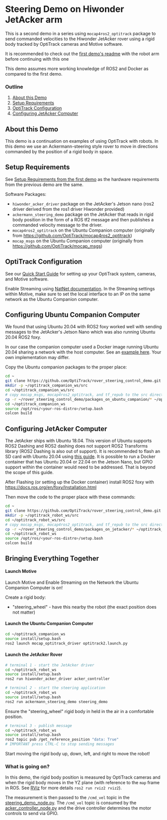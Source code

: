 # Steering Demo on Hiwonder JetAcker arm

This is a second demo in a series using `mocap4ros2_optitrack` package to send commanded velocities to the Hiwonder JetAcker rover using a rigid body tracked by OptiTrack cameras and Motive software.

It is recommended to check out the [first demo's readme](https://github.com/OptiTrack/robot_arm_follower_demo/blob/main/readme.md) with the robot arm before continuing with this one

This demo assumes more working knowledge of ROS2 and Docker as compared to the first demo.

### Outline

1. [About this Demo](#about-this-demo)
2. [Setup Requirements](#setup-requirements)
3. [OptiTrack Configuration](#optitrack-configuration)
3. [Configuring JetAcker Computer](#configuring-jetacker-computer)

## About this Demo

This demo is a continuation on examples of using OptiTrack with robots. In this demo we use an Ackermann-steering style rover to move in directions commanded by the position of a rigid body in space.

## Setup Requirements

See [Setup Requirements from the first demo](https://github.com/OptiTrack/robot_arm_follower_demo/blob/main/readme.md#setup-requirements) as the hardware requirements from the previous demo are the same.

Software Packages:
 - `hiwonder_acker_driver` package on the JetAcker's Jetson nano (ros2 driver derived from the ros1 driver Hiwonder provided)
 - `ackermann_steering_demo` package on the JetAcker that reads in rigid body position in the form of a ROS tf2 message and then publishes a commanded velocity message to the driver.
 - `mocap4ros2_optitrack` on the Ubuntu Companion computer (originally from https://github.com/OptiTrack/mocap4ros2_optitrack)
 - `mocap_msgs` on the Ubuntu Companion computer (originally from https://github.com/OptiTrack/mocap_msgs)


## OptiTrack Configuration

See our [Quick Start Guide](https://docs.optitrack.com/quick-start-guides/quick-start-guide-getting-started) for setting up your OptiTrack system, cameras, and Motive software.

Enable Streaming using [NatNet documentation](https://docs.optitrack.com/developer-tools/natnet-sdk). In the Streaming settings within Motive, make sure to set the local interface to an IP on the same network as the Ubuntu Companion computer.

## Configuring Ubuntu Companion Computer

We found that using Ubuntu 20.04 with ROS2 foxy worked well with sending messages to the JetAcker's Jetson Nano which was also running Ubuntu 20.04 ROS2 foxy.

In our case the companion computer used a Docker image running Ubuntu 20.04 sharing a network with the host computer. See an [example here](https://github.com/dean4ta/moving_to_ROS2/blob/c8917367d130e0d16bdeed657beb9eb7fb105b0d/Makefile#L23). Your own implementation may differ.

Copy the Ubuntu companion packages to the proper place:
```bash
cd ~
git clone https://github.com/OptiTrack/rover_steering_control_demo.git
mkdir -p ~/optitrack_companion_ws/src
cd ~/optitrack_companion_ws/src
# copy mocap_msgs, mocap4ros2_optitrack, and tf_repub to the src directory
cp -r ~/rover_steering_control_demo/packages_on_ubuntu_companion/* ~/optitrack_companion_ws/src
cd ~/optitrack_companion_ws
source /opt/ros/<your-ros-distro>/setup.bash
colcon build
```

## Configuring JetAcker Computer

The JetAcker ships with Ubuntu 18.04. This version of Ubuntu supports ROS2 Dashing and ROS2 dashing does not support ROS2 Transforms library (ROS2 Dashing is also out of support). It is recommended to flash an SD card with Ubuntu 20.04 using [this guide](https://github.com/Qengineering/Jetson-Nano-Ubuntu-20-image). It is possible to run a Docker container that has Ubuntu 20.04 or 22.04 on the Jetson Nano, but GPIO support within the container would need to be addressed. That is beyond the scope of this guide.

After Flashing (or setting up the Docker container) install ROS2 foxy with https://docs.ros.org/en/foxy/Installation.html

Then move the code to the proper place with these commands:
```bash
cd ~
git clone https://github.com/OptiTrack/rover_steering_control_demo.git
mkdir -p ~/optitrack_robot_ws/src
cd ~/optitrack_robot_ws/src
# copy mocap_msgs, mocap4ros2_optitrack, and tf_repub to the src directory
cp -r ~/rover_steering_control_demo/packages_on_jetacker/* ~/optitrack_robot_ws/src
cd ~/optitrack_robot_ws
source /opt/ros/<your-ros-distro>/setup.bash
colcon build
```

## Bringing Everything Together

#### Launch Motive
Launch Motive and Enable Streaming on the Network the Ubuntu Companion Computer is on!

Create a rigid body:
 - "steering_wheel" - have this nearby the robot (the exact position does not matter)

 #### Launch the Ubuntu Companion Computer
```bash
cd ~/optitrack_companion_ws
source install/setup.bash
ros2 launch mocap_optitrack_driver optitrack2.launch.py
```

#### Launch the JetAcker Rover
```bash
# terminal 1 - start the JetAcker driver
cd ~/optitrack_robot_ws
source install/setup.bash
ros2 run hiwonder_acker_driver acker_controller
```
```bash
# terminal 2 - start the steering application
cd ~/optitrack_robot_ws
source install/setup.bash
ros2 run ackermann_steering_demo steering_demo
```

Ensure the "steering_wheel" rigid body in held in the air in a comfortable position.

```bash
# terminal 3 - publish message
cd ~/optitrack_robot_ws
source install/setup.bash
ros2 topic pub /get_reference_position "data: True"
# IMPORTANT press CTRL-C to stop sending messages
```

Start moving the rigid body up, down, left, and right to move the robot!

### What is going on?
In this demo, the rigid body position is measured by OptiTrack cameras and when the rigid body moves in the YZ plane (with reference to the `map` frame in ROS. See [RViz](https://docs.ros.org/en/iron/Tutorials/Intermediate/RViz/RViz-User-Guide/RViz-User-Guide.html) for more details `ros2 run rviz2 rviz2`).

The measurement is then passed to the `/cmd_vel` topic in the [steering_demo_node.py](packages_on_jetacker\ackermann_steering_demo\ackermann_steering_demo\steering_demo_node.py). The `/cmd_vel` topic is consumed by the [acker_controller_node.py](packages_on_jetacker\hiwonder_acker_driver\hiwonder_acker_driver\acker_controller_node.py) and the drive controller determines the motor controls to send via GPIO.


